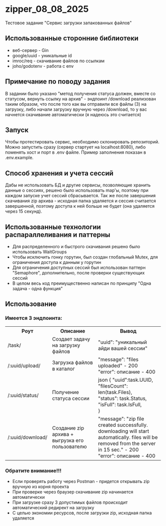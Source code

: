 # zipper_08_08_2025
Тестовое задание "Сервис загрузки запакованных файлов"

## Использованные сторонние библиотеки
- веб-сервер - Gin
- google/uuid - уникальные id
- imroc/req - скачивание файлов по ссылкам
- joho/godotenv - работа с env

## Примечание по поводу задания
В задании было указано "метод получения статуса должен, вместе со статусом, вернуть ссылку на архив" - эндпоинт /download реализован таким образом, что после того как вы отправили все файлы (3) на загрузку, либо начали загрузку вручную через /download, то у вас начнется скачивание автоматически (я надеюсь это считается)

## Запуск
Чтобы протестировать сервис, необходимо склонировать репозиторий. Можно запустить сразу (сервер стартует на localhost:8080), либо поменять хост и порт в .env файле. Пример заполнения показан в .env.example.

## Способ хранения и учета сессий
Дабы не использовать БД и другие сервисы, позволяющие хранить данные о сессиях, решено было использовать map'ы, поэтому при каждом запуске учет сессий сбрасывается. Так же после завершения скачивания zip архива - исходная папка удаляется и сессия считается завершенной, поэтому доступа к ней больше не будет (она удаляется через 15 секунд).

## Использованные технологии распараллеливания и паттерны

- Для распределенного и быстрого скачивания решено было использовать WaitGroups
- Чтобы исключить гонку горутин, был создан глобальный Mutex, для ограничения доступа к данным у горутин
- Для ограничения доступных сессий был использован паттерн "Semaphore", дополнительно, после проверки существующих сессий
- В целом весь код преимущественно написан по принципу "Одна задача - одна функция" 

## Использование
### Имеется 3 эндпоинта:

<table>
  <th>
    Роут
  </th>
  <th>
    Описание
  </th>
  <th>
    Вывод
  </th>
  <tr>
    <td>
      /task/
    </td>
    <td>
      Создает задачу на загрузку файлов
    </td>
    <td>
      "uuid": "уникальный айди вашей сессии"
    </td>
  </tr>
  <tr>
    <td>
      /:uuid/upload/
    </td>
    <td>
      Загрузка файлов в каталог
    </td>
    <td>
      "message": "files uploaded" - 200<br>
      "error": описание - 400
    </td>
  </tr>
  <tr>
    <td>
      /:uuid/status/
    </td>
    <td>
      Получение статуса сессии
    </td>
    <td>
      json { "uuid":task.UUID, <br>
      		   "filesCount": len(task.Files), <br>
      		   "status":     task.Status, <br>
      		   "isFull":     task.IsFull, <br>
      }
    </td>
  </tr>
  <tr>
    <td>
      /:uuid/download/
    </td>
    <td>
      Создание zip архива + выгрузка его пользователю
    </td>
    <td>
      "message": "zip file created successfully. downloading will start automatically. files will be removed from the server in 15 sec." - 200<br>
      "error": описание - 400
    </td>
  </tr>
</table>

### Обратите внимание!!!
- Если проверять работу через Postman - придется открывать zip вручную из корня проекта
- При проверке через браузер скачивание zip начинается автоматически
- При загрузке сразу 3 допустимых файлов происходит автоматический редирект на загрузку
- С целью экономии ресурсов, после загрузки zip, исходная папка удаляется
